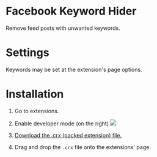 # Facebook Keyword Hider

Remove feed posts with unwanted keywords.

# Settings

Keywords may be set at the extension's page options.

# Installation

1. Go to extensions.

2. Enable developer mode (on the right)
![](https://i.imgur.com/9tAHCcN.png)

3. [Download the .crx (packed extension) file.](https://github.com/kosciolek/facebook-keyword-hider/releases/download/v1.0/facebook-keyword-hider.crx)

4. Drag and drop the `.crx` file onto the extensions' page. 
